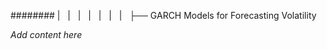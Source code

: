 ######## |   |   |   |   |   |   |   ├── GARCH Models for Forecasting Volatility

*Add content here*